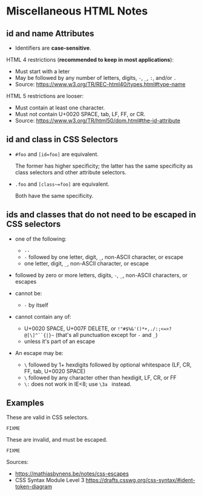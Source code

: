 # Miscellaneous HTML Notes

## id and name Attributes

-   Identifiers are **case-sensitive**.

HTML 4 restrictions (**recommended to keep in most applications**):

-   Must start with a leter
-   May be followed by any number of letters, digits, `-`, `_`, `:`, and/or `.`
-   Source: <https://www.w3.org/TR/REC-html40/types.html#type-name>

HTML 5 restrictions are looser:

-   Must contain at least one character.
-   Must not contain U+0020 SPACE, tab, LF, FF, or CR.
-   Source: <https://www.w3.org/TR/html50/dom.html#the-id-attribute>

## id and class in CSS Selectors

-   `#foo` and `[id=foo]` are equivalent.

    The former has higher specificity; the latter has the same
    specificity as class selectors and other attribute selectors.

-   `.foo` and `[class~=foo]` are equivalent.

    Both have the same specificity.

## ids and classes that do not need to be escaped in CSS selectors

-   one of the following:
    -   `--`
    -   `-` followed by one letter, digit, `_`, non-ASCII character, or escape
    -   one letter, digit, `_`, non-ASCII character, or escape
-   followed by zero or more letters, digits, `-`, `_`, non-ASCII characters, or escapes

-   cannot be:
    -   `-` by itself
-   cannot contain any of:
    -   U+0020 SPACE, U+007F DELETE, or `!"#$%&'()*+,./:;<=>?@[\]^``{|}~`
        (that's all punctuation except for `-` and `_`)
    -   unless it's part of an escape

-   An escape may be:
    -   `\` followed by 1+ hexdigits followed by optional whitespace (LF, CR, FF, tab, U+0020 SPACE)
    -   `\` followed by any character other than hexdigit, LF, CR, or FF
    -   `\:` does not work in IE<8; use `\3a ` instead.

## Examples

These are valid in CSS selectors.

```
FIXME
```

These are invalid, and must be escaped.

```
FIXME
```

Sources:

-   <https://mathiasbynens.be/notes/css-escapes>
-   CSS Syntax Module Level 3 <https://drafts.csswg.org/css-syntax/#ident-token-diagram>
